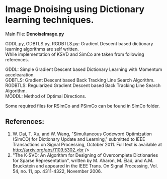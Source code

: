# Image Dnoising using Dictionary learning techniques.

Main File: **DenoiseImage.py**

GDDL.py, GDBTLS.py, RGDBTLS.py: Gradient Descent based dictionary learning algorithms are self written.<br /> While implementation of KSVD and SimCo are taken from following references.<br />

GDDL: Simple Gradient Descent based Dictionary Learning with Momentum accelearation.<br />
GDBTLS: Gradient Descent based Back Tracking Line Search Algorithm.<br />
RGDBTLS: Regularized Gradient Descent based Back Tracking Line Search Algorithm.<br />
MODDL: Method of Optimal Directions.<br />

Some required files for RSimCo and PSimCo can be found in SimCo folder.<br />

## References: 
1. W. Dai, T. Xu, and W. Wang, "Simultaneous Codeword Optimization (SimCO) for Dictionary Update and Learning," submitted to IEEE Transactions on Signal Processing, October 2011. Full text is available at http://arxiv.org/abs/1109.5302.<br />
2. "The K-SVD: An Algorithm for Designing of Overcomplete Dictionaries for Sparse Representation", written by M. Aharon, M. Elad, and A.M. Bruckstein and appeared in the IEEE Trans. On Signal Processing, Vol. 54, no. 11, pp. 4311-4322, November 2006.<br />
